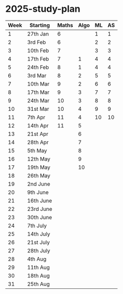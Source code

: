 # 2025-study-plan

| Week | Starting | Maths | Algo | ML | AS |
|---|---|---|---|---|---|
| 1 | 27th Jan   | 6  |    | 1  | 1  |
| 2 | 3rd Feb    | 6  |    | 2  | 2  |
| 3 | 10th Feb   | 7  |    | 3  | 3  |
| 4 | 17th Feb   | 7  | 1  | 4  | 4  |
| 5 | 24th Feb   | 8  | 1  | 4  | 4  |
| 6 | 3rd Mar    | 8  | 2  | 5  | 5  |
| 7 | 10th Mar   | 9  | 2  | 6  | 6  |
| 8 | 17th Mar   | 9  | 3  | 7  | 7  |
| 9 | 24th Mar   | 10 | 3  | 8  | 8  |
| 10 | 31st Mar  | 10 | 4  | 9  | 9  |
| 11 | 7th Apr   | 11 | 4  | 10 | 10 |
| 12 | 14th Apr  | 11 | 5  |    |    |
| 13 | 21st Apr  |    | 6  |    |    |
| 14 | 28th Apr  |    | 7  |    |    |
| 15 | 5th May   |    | 8  |    |    |
| 16 | 12th May  |    | 9  |    |    |
| 17 | 19th May  |    | 10 |    |    |
| 18 | 26th May  |    |    |    |    |
| 19 | 2nd June  |    |    |    |    |
| 20 | 9th June  |    |    |    |    |
| 21 | 16th June |    |    |    |    |
| 22 | 23rd June |    |    |    |    |
| 23 | 30th June |    |    |    |    |
| 24 | 7th July  |    |    |    |    |
| 25 | 14th July |    |    |    |    |
| 26 | 21st July |    |    |    |    |
| 27 | 28th July |    |    |    |    |
| 28 | 4th Aug   |    |    |    |    |
| 29 | 11th Aug  |    |    |    |    |
| 30 | 18th Aug  |    |    |    |    |
| 31 | 25th Aug  |    |    |    |    |

